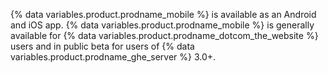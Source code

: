 {% data variables.product.prodname_mobile %} is available as an Android and iOS app. {% data variables.product.prodname_mobile %} is generally available for {% data variables.product.prodname_dotcom_the_website %} users and in public beta for users of {% data variables.product.prodname_ghe_server %} 3.0+.
